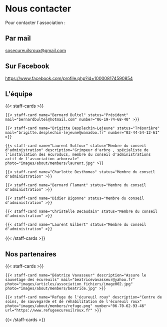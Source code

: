 # Nous contacter

Pour contacter l´association :

## Par mail

sosecureuilsroux@gmail.com

## Sur Facebook

https://www.facebook.com/profile.php?id=100008174590854

## L'équipe

{{< staff-cards >}}

    {{< staff-card name="Bernard Bultel" status="Président" mail="bernardbultel@hotmail.com" number="06-19-74-68-40" >}}

    {{< staff-card name="Brigitte Desplechin-Lejeune" status="Trésorière" mail="brigitte.desplechin-lejeune@wanadoo.fr" number="03-44-54-12-61" >}}

    {{< staff-card name="Laurent Sulfour" status="Membre du conseil d'administration" description="Grimpeur d'arbre , spécialiste de l'installation des écuroducs, membre du conseil d'administrations actif de l'association arboreale" photo="images/about/members/laurent.jpg" >}}

    {{< staff-card name="Charlotte Desthomas" status="Membre du conseil d'administration" >}}

    {{< staff-card name="Bernard Flamant" status="Membre du conseil d'administration" >}}

    {{< staff-card name="Didier Bigonne" status="Membre du conseil d'administration" >}}

    {{< staff-card name="Christelle Decaudain" status="Membre du conseil d'administration" >}}

    {{< staff-card name="Laurent Gilbert" status="Membre du conseil d'administration" >}}

{{< /staff-cards >}}

## Nos partenaires

{{< staff-cards >}}

    {{< staff-card name="Béatrice Vavasseur" description="Assure le sauvetage des écureuils" mail="beatricevavasseur@yahoo.fr" photo="images/articles/association_fichiers/image002.jpg" photo="images/about/members/beatrice.jpg" >}}

    {{< staff-card name="Refuge de l'écureuil roux" description="Centre de soins, de sauvegarde et de réhabilitation de l'écureuil roux"  photo="images/about/members/refuge.png" number="06-70-62-93-46" url="https://www.refugeecureuilroux.fr" >}}
    
{{< /staff-cards >}}